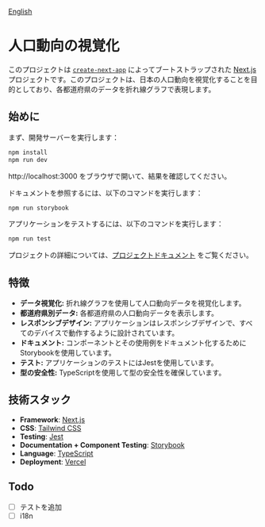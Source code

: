 [English](./README.md)

# 人口動向の視覚化

このプロジェクトは [`create-next-app`](https://github.com/vercel/next.js/tree/canary/packages/create-next-app)
によってブートストラップされた [Next.js](https://nextjs.org/)
プロジェクトです。このプロジェクトは、日本の人口動向を視覚化することを目的としており、各都道府県のデータを折れ線グラフで表現します。

## 始めに

まず、開発サーバーを実行します：

```bash
npm install
npm run dev
```

http://localhost:3000 をブラウザで開いて、結果を確認してください。

ドキュメントを参照するには、以下のコマンドを実行します：

```bash
npm run storybook
```

アプリケーションをテストするには、以下のコマンドを実行します：

```bash
npm run test
```

プロジェクトの詳細については、[プロジェクトドキュメント](https://population-trend-display-document.vercel.app/?path=/docs/stories-introduction--docs)
をご覧ください。

## 特徴

- **データ視覚化:** 折れ線グラフを使用して人口動向データを視覚化します。
- **都道府県別データ:** 各都道府県の人口動向データを表示します。
- **レスポンシブデザイン:** アプリケーションはレスポンシブデザインで、すべてのデバイスで動作するように設計されています。
- **ドキュメント:** コンポーネントとその使用例をドキュメント化するためにStorybookを使用しています。
- **テスト:** アプリケーションのテストにはJestを使用しています。
- **型の安全性:** TypeScriptを使用して型の安全性を確保しています。

## 技術スタック

- **Framework**: [Next.js](https://nextjs.org/)
- **CSS**: [Tailwind CSS](https://tailwindcss.com/)
- **Testing**: [Jest](https://jestjs.io/)
- **Documentation + Component Testing**: [Storybook](https://storybook.js.org/)
- **Language**: [TypeScript](https://www.typescriptlang.org/)
- **Deployment**: [Vercel](https://vercel.com/)

## Todo

- [ ] テストを追加
- [ ] i18n
